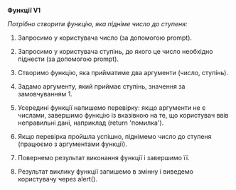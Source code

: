 **Функції V1**

_Потрібно створити функцію, яка підніме число до ступеня:_

1. Запросимо у користувача число (за допомогою prompt).

2. Запросимо у користувача ступінь, до якого це число необхідно піднести (за допомогою prompt).

3. Створимо функцію, яка прийматиме два аргументи (число, ступінь).

4. Задамо аргументу, який приймає ступінь, значення за замовчуванням 1.

5. Усередині функції напишемо перевірку: якщо аргументи не є числами, завершимо функцію із вказівкою на те, що користувач ввів неправильні дані, наприклад (return 'помилка').

6. Якщо перевірка пройшла успішно, піднімемо число до ступеня (працюємо з аргументами функції).

7. Повернемо результат виконання функції і завершимо її.

8. Результат виклику функції запишемо в змінну і виведемо користувачу через alert().